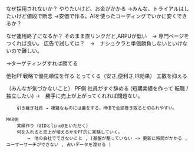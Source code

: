 
なぜ採用されないか？
	やりたいけど、お金がかかる
	    →みんな、トライアルはしたいけど値段で断念
        →安価で作る。AIを使ったコーディングでいかに安くできるか？

なぜ運用終了になるか？
	そのまま直リンクだと,ARPUが低い　→ 専門ページをつくれば良い。
	広告で試しては？　→　ナショクラと単価勝負しないといけないので難しい。

→ターゲティングすれば勝てる

他社PF戦略で優先順位を作る
    とってくる（安さ,便利さ,IR効果）
    工数を抑える

（みんなが気づかないこと）
	PF側	
		社員がすぐ辞める
			(短期実績を作って 転職 / 独立したい)
			→　勝手に売上が上がってくれれば問題ない。

		引き継ぎ社員 → 複雑なものには蓋をする。MKBで全部巻き取ると切られやすい。

	MKB側
		実績作り（UIDとline@をいただく）
	    何を入れると売上が増えるかをPF的に実験していく。
		    →　他の会社でできないこと , (基盤が整っていない -> 更新に時間がかかる , ユーザーサーチができない , 占いデータを渡せる )

    


